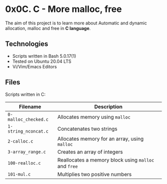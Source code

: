 # 0x0C. C - More malloc, free

The aim of this project is to learn more about Automatic and dynamic allocation, malloc and free in **C language**.

## Technologies
* Scripts written in Bash 5.0.17(1)
* Tested on Ubuntu 20.04 LTS
* Vi/Vim/Emacs Editors

## Files
Scripts written in C:

| Filename | Description |
| -------- | ----------- |
| `0-malloc_checked.c` | Allocates memory using `malloc` |
| `1-string_nconcat.c` | Concatenates two strings |
| `2-calloc.c` | Allocates memory for an array, using `malloc` |
| `3-array_range.c` | Creates an array of integers |
| `100-realloc.c` | Reallocates a memory block using `malloc` and `free` |
| `101-mul.c` | Multiplies two positive numbers |
